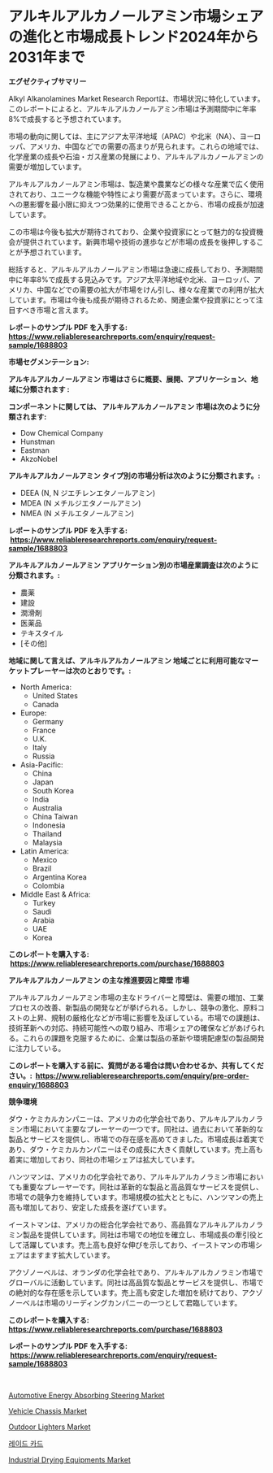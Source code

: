 <p><h1>アルキルアルカノールアミン市場シェアの進化と市場成長トレンド2024年から2031年まで</h1></p><p><strong>エグゼクティブサマリー</strong></p>
<p><p>Alkyl Alkanolamines Market Research Reportは、市場状況に特化しています。このレポートによると、アルキルアルカノールアミン市場は予測期間中に年率8%で成長すると予想されています。</p><p>市場の動向に関しては、主にアジア太平洋地域（APAC）や北米（NA）、ヨーロッパ、アメリカ、中国などでの需要の高まりが見られます。これらの地域では、化学産業の成長や石油・ガス産業の発展により、アルキルアルカノールアミンの需要が増加しています。</p><p>アルキルアルカノールアミン市場は、製造業や農業などの様々な産業で広く使用されており、ユニークな機能や特性により需要が高まっています。さらに、環境への悪影響を最小限に抑えつつ効果的に使用できることから、市場の成長が加速しています。</p><p>この市場は今後も拡大が期待されており、企業や投資家にとって魅力的な投資機会が提供されています。新興市場や技術の進歩などが市場の成長を後押しすることが予想されています。</p><p>総括すると、アルキルアルカノールアミン市場は急速に成長しており、予測期間中に年率8%で成長する見込みです。アジア太平洋地域や北米、ヨーロッパ、アメリカ、中国などでの需要の拡大が市場をけん引し、様々な産業での利用が拡大しています。市場は今後も成長が期待されるため、関連企業や投資家にとって注目すべき市場と言えます。</p></p>
<p><strong>レポートのサンプル PDF を入手する: <a href="https://www.reliableresearchreports.com/enquiry/request-sample/1688803">https://www.reliableresearchreports.com/enquiry/request-sample/1688803</a></strong></p>
<p><strong>市場セグメンテーション:</strong></p>
<p><strong> アルキルアルカノールアミン 市場はさらに概要、展開、アプリケーション、地域に分類されます :</strong></p>
<p><strong>コンポーネントに関しては、 アルキルアルカノールアミン 市場は次のように分類されます: &nbsp;</strong></p>
<p><ul><li>Dow Chemical Company</li><li>Hunstman</li><li>Eastman</li><li>AkzoNobel</li></ul></p>
<p><strong> アルキルアルカノールアミン タイプ別の市場分析は次のように分類されます。:</strong></p>
<p><ul><li>DEEA (N, N ジエチレンエタノールアミン)</li><li>MDEA (N メチルジエタノールアミン)</li><li>NMEA (N メチルエタノールアミン)</li></ul></p>
<p><strong>レポートのサンプル PDF を入手する: &nbsp;<a href="https://www.reliableresearchreports.com/enquiry/request-sample/1688803">https://www.reliableresearchreports.com/enquiry/request-sample/1688803</a></strong></p>
<p><strong> アルキルアルカノールアミン アプリケーション別の市場産業調査は次のように分類されます。:</strong></p>
<p><ul><li>農薬</li><li>建設</li><li>潤滑剤</li><li>医薬品</li><li>テキスタイル</li><li>[その他]</li></ul></p>
<p><strong>地域に関して言えば、アルキルアルカノールアミン 地域ごとに利用可能なマーケットプレーヤーは次のとおりです。:</strong></p>
<p><ul>
    <li>
        North America:
        <ul>
            <li>United States</li>
            <li>Canada</li>
        </ul>
    </li>
    <li>
        Europe:
        <ul>
            <li>Germany</li>
            <li>France</li>
            <li>U.K.</li>
            <li>Italy</li>
            <li>Russia</li>
        </ul>
    </li>
    <li>
        Asia-Pacific:
        <ul>
            <li>China</li>
            <li>Japan</li>
            <li>South Korea</li>
            <li>India</li>
            <li>Australia</li>
            <li>China Taiwan</li>
            <li>Indonesia</li>
            <li>Thailand</li>
            <li>Malaysia</li>
        </ul>
    </li>
    <li>
        Latin America:
        <ul>
            <li>Mexico</li>
            <li>Brazil</li>
            <li>Argentina Korea</li>
            <li>Colombia</li>
        </ul>
    </li>
    <li>
        Middle East & Africa:
        <ul>
            <li>Turkey</li>
            <li>Saudi</li>
            <li>Arabia</li>
            <li>UAE</li>
            <li>Korea</li>
        </ul>
    </li>
    </ul></p>
<p><strong>このレポートを購入する: &nbsp;<a href="https://www.reliableresearchreports.com/purchase/1688803">https://www.reliableresearchreports.com/purchase/1688803</a></strong></p>
<p><strong>アルキルアルカノールアミン の主な推進要因と障壁 市場</strong></p>
<p><p>アルキルアルカノールアミン市場の主なドライバーと障壁は、需要の増加、工業プロセスの改善、新製品の開発などが挙げられる。しかし、競争の激化、原料コストの上昇、規制の厳格化などが市場に影響を及ぼしている。市場での課題は、技術革新への対応、持続可能性への取り組み、市場シェアの確保などがあげられる。これらの課題を克服するために、企業は製品の革新や環境配慮型の製品開発に注力している。</p></p>
<p><strong>このレポートを購入する前に、質問がある場合は問い合わせるか、共有してください。:&nbsp; <a href="https://www.reliableresearchreports.com/enquiry/pre-order-enquiry/1688803">https://www.reliableresearchreports.com/enquiry/pre-order-enquiry/1688803</a></strong></p>
<p><strong>競争環境</strong></p>
<p><p>ダウ・ケミカルカンパニーは、アメリカの化学会社であり、アルキルアルカノラミン市場において主要なプレーヤーの一つです。同社は、過去において革新的な製品とサービスを提供し、市場での存在感を高めてきました。市場成長は着実であり、ダウ・ケミカルカンパニーはその成長に大きく貢献しています。売上高も着実に増加しており、同社の市場シェアは拡大しています。</p><p>ハンツマンは、アメリカの化学会社であり、アルキルアルカノラミン市場においても重要なプレーヤーです。同社は革新的な製品と高品質なサービスを提供し、市場での競争力を維持しています。市場規模の拡大とともに、ハンツマンの売上高も増加しており、安定した成長を遂げています。</p><p>イーストマンは、アメリカの総合化学会社であり、高品質なアルキルアルカノラミン製品を提供しています。同社は市場での地位を確立し、市場成長の牽引役として活躍しています。売上高も良好な伸びを示しており、イーストマンの市場シェアはますます拡大しています。</p><p>アクゾノーベルは、オランダの化学会社であり、アルキルアルカノラミン市場でグローバルに活動しています。同社は高品質な製品とサービスを提供し、市場での絶対的な存在感を示しています。売上高も安定した増加を続けており、アクゾノーベルは市場のリーディングカンパニーの一つとして君臨しています。</p></p>
<p><strong>このレポートを購入する: &nbsp; <a href="https://www.reliableresearchreports.com/purchase/1688803">https://www.reliableresearchreports.com/purchase/1688803</a></strong></p>
<p><strong>レポートのサンプル PDF を入手する: &nbsp;<a href="https://www.reliableresearchreports.com/enquiry/request-sample/1688803">https://www.reliableresearchreports.com/enquiry/request-sample/1688803</a></strong><strong></strong></p>
<p>&nbsp;</p>
<p><p><a href="https://scarlet-rocket-c63.notion.site/Automotive-Energy-Absorbing-Steering-Market-Size-Share-Trends-Analysis-Report-By-Application-Reg-c47873ccc9f8435bbe75496c08795132">Automotive Energy Absorbing Steering Market</a></p><p><a href="https://fearless-okapi-6c8.notion.site/Vehicle-Chassis-Market-Research-Report-The-Key-To-Successful-Business-Strategy-Forecasted-for-Perio-35caa887c6c2414b91dc7ec5f79e12f1">Vehicle Chassis Market</a></p><p><a href="https://view.publitas.com/reportprime-1/insights-into-outdoor-lighters-market-size-analysing-market-share-trends-and-growth-from-2024-to-2031/">Outdoor Lighters Market</a></p><p><a href="https://github.com/vdhdwjyp90142/Market-Research-Report-List-1/blob/main/6306999186159.md">레이드 카드</a></p><p><a href="https://github.com/lbird53714/Market-Research-Report-List-3/blob/main/industrial-drying-equipments-market.md">Industrial Drying Equipments Market</a></p></p>